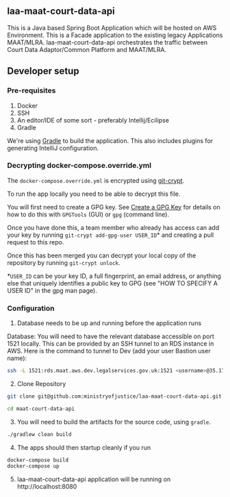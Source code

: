 ## laa-maat-court-data-api

This is a Java based Spring Boot Application which will be hosted on AWS Environment. This is a Facade application to the existing legacy Applications MAAT/MLRA. laa-maat-court-data-api orchestrates the traffic between Court Data Adaptor/Common Platform and MAAT/MLRA.


## Developer setup

### Pre-requisites

1. Docker
1. SSH
1. An editor/IDE of some sort - preferably Intellij/Ecilipse 
1. Gradle

We're using [Gradle](https://gradle.org/) to build the application. This also includes plugins for generating IntelliJ configuration.


### Decrypting docker-compose.override.yml
The `docker-compose.override.yml` is encrypted using [git-crypt](https://github.com/AGWA/git-crypt). 

To run the app locally you need to be able to decrypt this file.

You will first need to create a GPG key. See [Create a GPG Key](https://docs.publishing.service.gov.uk/manual/create-a-gpg-key.html) for details on how to do this with `GPGTools` (GUI) or `gpg` (command line).

Once you have done this, a team member who already has access can add your key by running `git-crypt add-gpg-user USER_ID`* and creating a pull request to this repo.

Once this has been merged you can decrypt your local copy of the repository by running `git-crypt unlock`.

*`USER_ID` can be your key ID, a full fingerprint, an email address, or anything else that uniquely identifies a public key to GPG (see "HOW TO SPECIFY A USER ID" in the gpg man page).

### Configuration

1. Database  needs to be up and running before the application runs

Database: You will need to have the relevant database accessible on port 1521 locally. This can be provided by an SSH tunnel to an RDS instance in AWS. Here is the command to tunnel to Dev (add your user Bastion user name):

```sh
ssh -L 1521:rds.maat.aws.dev.legalservices.gov.uk:1521 <username>@35.176.251.101 -i ~/.ssh/id_rsa
```

2. Clone Repository

```sh
git clone git@github.com:ministryofjustice/laa-maat-court-data-api.git

cd maat-court-data-api
```
3. You will need to build the artifacts for the source code, using `gradle`.

```sh
./gradlew clean build
```
4. The apps should then startup cleanly if you run

```sh
docker-compose build
docker-compose up
```

5. laa-maat-court-data-api application will be running on http://localhost:8080 

